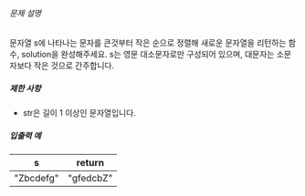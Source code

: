 ###### 문제 설명

문자열 s에 나타나는 문자를 큰것부터 작은 순으로 정렬해 새로운 문자열을 리턴하는 함수, solution을 완성해주세요.
s는 영문 대소문자로만 구성되어 있으며, 대문자는 소문자보다 작은 것으로 간주합니다.

##### 제한 사항

- str은 길이 1 이상인 문자열입니다.

##### 입출력 예

| s         | return    |
| --------- | --------- |
| "Zbcdefg" | "gfedcbZ" |

